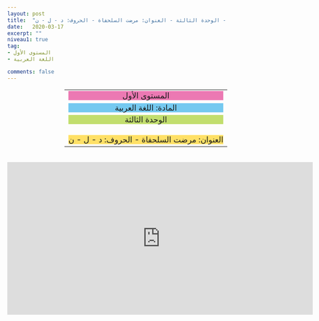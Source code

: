 ```yaml
---
layout: post
title:  "المستوى الأول - مادة اللغة العربية - الوحدة الثالثة - العنوان: مرضت السلحفاة - الحروف: د - ل - ن"
date:   2020-03-17
excerpt: ""
niveau1: true
tag:
- المستوى الأول 
- اللغة العربية

comments: false
---
```

<center>
<table dir="rtl" style="width: 100%; text-align: center; font-size: large;"><tbody>
<tr><td><div style="background-color: #ec79b3;"><span>
المستوى الأول
</span></div></td></tr>
<tr><td><div style="background-color: #75c9f0; "><span>
المادة: اللغة العربية
</span></div></td></tr>
<tr><td><div style="background-color: #c2de6e; "><span>
 الوحدة الثالثة

</span></div></td></tr><tr>
<td><div style="background-color: #ffe066; ">
 العنوان: مرضت السلحفاة - الحروف: د - ل - ن

</div></td></tr>
</tbody></table><br>
<iframe width="700px" height="350px" src="https://www.youtube.com/embed/sfKXnZSs1qI?rel=0&controls=1&showinfo=0&modestbranding=1&enablejsapi=1" allowfullscreen frameborder="0" ></iframe>
</center>

